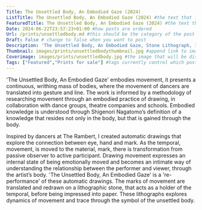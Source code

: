 ```yaml
---
Title: The Unsettled Body, An Embodied Gaze (2024)
ListTitle: The Unsettled Body, An Embodied Gaze (2024) #the text that is displayed below each post on the list pages
FeaturedTitle: The Unsettled Body, An Embodied Gaze (2024) #the text that is displayed if the post is on the featured slot
Date: 2024-06-22T23:57:23+01:00 #how posts are ordered 
Url: /prints/unsettledbody.md #this should be the category of the post and then the file name e.g. /print/printfilename
Draft: False # change to false when you want to post
Description: 'The Unsettled Body, An Embodied Gaze, Stone Lithograph, 124cm x 98cm, (2024)' #Ca[tion for main image and description for alt images
Thumbnail: images/prints/unsettledbodythumbnail.jpg #append link to image that will be shown on the list page
Coverimage: images/prints/unsettledbody.jpg #the image that will be displayed at the top of the post
Tags: ["Featured","Prints for sale"] #tags currently control which posts are featured and what prints are available to buy, add more by adding a comma to the latest tag
---
```

'The Unsettled Body, An Embodied Gaze' embodies movement, it presents a continuous, writhing mass of bodies, where the movement of dancers are translated into gesture and line. The work is informed by a methodology of researching movement through an embodied practice of drawing, in collaboration with dance groups, theatre companies and schools. Embodied knowledge is understood through Shigenori Nagatomo’s definition of a knowledge that resides not only in the body, but that is gained through the body. 

Inspired by dancers at The Rambert, I created automatic drawings that explore the connection between eye, hand and mark. As the temporal, movement, is moved to the material, mark, there is transformation from passive observer to active participant. Drawing movement expresses an internal state of being emotionally moved and becomes an intimate way of understanding the relationship between the performer and viewer, through the artist’s body. 'The Unsettled Body, An Embodied Gaze' is a 're-performance' of these automatic drawings. The marks of movement are translated and redrawn on a lithographic stone, that acts as a holder of the temporal, before being impressed into paper. These lithographs explores dynamics of movement and trace through the symbol of the unsettled body.

<!----
    Guide for basic text formatting if needed (italics, headings etc): https://www.markdownguide.org/basic-syntax/

    ![This is where the alt text goes (image description)](https://isabellatessier.co.uk/images/exhibitions/venice%20biennale/exhibition%20and%20talk/2-Cover-image.jpg <- link to the image)
    This is where to put the caption for the image
>



